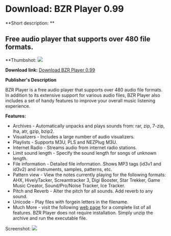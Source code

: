 # Download: BZR Player 0.99

**Short description: **

## Free audio player that supports over 480 file formats.

  
**Thumbshot: ![](http://www.freewarefiles.com/screenshot/bzrplayer_md.jpg)   
  
**Download link:** [Download BZR Player 0.99](http://freewares.boysofts.com/BZR-Player_program_89451.html)  
  

**Publisher's Description**  
  

BZR Player is a free audio player that supports over 480 audio file formats.
In addition to its extensive support for various audio files, BZR Player also
includes a set of handy features to improve your overall music listening
experience.

**Features:**

  * Archives - Automatically unpacks and plays sounds from: rar, zip, 7-zip, lha, atr, gzip, bzip2. 
  * Visualizers - Includes a large number of audio visualizers. 
  * Playlists - Supports M3U, PLS and NEZPlug M3U. 
  * Internet Radio - Streams audio from internet radio stations. 
  * Limit sound length - Specify the sound length for songs of unknown length. 
  * File information - Detailed file information. Shows MP3 tags (id3v1 and id3v2) and instruments, samples, patterns, etc. 
  * Pattern view - View the notes currently playing for the following formats: AHX, HivelyTacker, Screamtracker 3, Digi Booster, Star Trekker, Game Music Creator, Sound/Pro/Noise Tracker, Ice Tracker. 
  * Pitch and Reverb - Alter the pitch for all sounds. Add reverb to any sound. 
  * Unicode - Play files with forgein letters in the filename. 
  * Much More - visit the following [web page](http://bzrplayer.blazer.nu/features.php) for a complete list of all features. 
BZR Player does not require installation. Simply unzip the archive and run the
executable file.

  
  
Screenshot: ![](http://www.freewarefiles.com/screenshot/bzrplayer.jpg)

